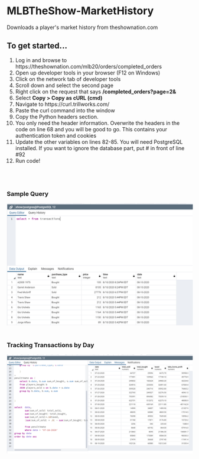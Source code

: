 # MLBTheShow-MarketHistory
Downloads a player's market history from theshownation.com 


## To get started...
<ol>
  <li> Log in and browse to https://theshownation.com/mlb20/orders/completed_orders </li>
  <li> Open up developer tools in your browser (F12 on Windows) </li>
  <li> Click on the network tab of developer tools </li>
  <li> Scroll down and select the second page </li>
  <li>Right click on the request that says <strong> /completed_orders?page=2&</strong></li>
  <li> Select <strong> Copy > Copy as cURL (cmd) </strong> </li>
  <li> Navigate to https://curl.trillworks.com/ </li>
  <li> Paste the curl command into the window </li>
  <li> Copy the Python headers section. </li>
  <li> You only need the header information. Overwrite the headers in the code on line 68 and you will be good to go. This contains your authentication token and cookies </li>
  <li> Update the other variables on lines 82-85. You will need PostgreSQL installed. If you want to ignore the database part, put # in front of line #92 </li>
  <li> Run code! </li>
</ol>

<br>
<br>


### Sample Query
<img src="https://github.com/don-shaw/MLBTheShow-MarketHistory/blob/master/Images/sql.PNG" width="100%" height="30%">

<br>
<br>

### Tracking Transactions by Day
<img src="https://github.com/don-shaw/MLBTheShow-MarketHistory/blob/master/Images/by%20day.PNG" width="100%" height="30%">
